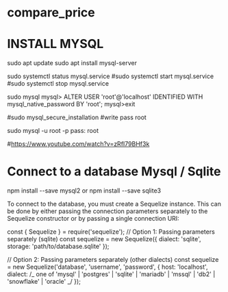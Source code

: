 # compare_price

# INSTALL MYSQL

sudo apt update
sudo apt install mysql-server

sudo systemctl status mysql.service
#sudo systemctl start mysql.service
#sudo systemctl stop mysql.service

sudo mysql
mysql> ALTER USER 'root'@'localhost' IDENTIFIED WITH mysql_native_password BY 'root';
mysql>exit

#sudo mysql_secure_installation
#write pass root

sudo mysql -u root -p
pass: root

#https://www.youtube.com/watch?v=zRfI79BHf3k

# Connect to a database Mysql / Sqlite

npm install --save mysql2
or
npm install --save sqlite3

To connect to the database, you must create a Sequelize instance. This can be done by either passing the connection parameters separately to the Sequelize constructor or by passing a single connection URI:

const { Sequelize } = require('sequelize');
// Option 1: Passing parameters separately (sqlite)
const sequelize = new Sequelize({
dialect: 'sqlite',
storage: 'path/to/database.sqlite'
});

// Option 2: Passing parameters separately (other dialects)
const sequelize = new Sequelize('database', 'username', 'password', {
host: 'localhost',
dialect: /_ one of 'mysql' | 'postgres' | 'sqlite' | 'mariadb' | 'mssql' | 'db2' | 'snowflake' | 'oracle' _/
});

 <!-- tail -f -n 0 /home/estebanermn/my-project/logs/output.log -->
